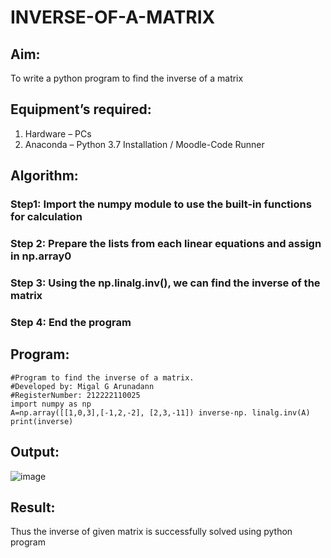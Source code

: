 # INVERSE-OF-A-MATRIX
## Aim:
To write a python program to find the inverse of a matrix
## Equipment’s required:
1. 	Hardware – PCs
2. 	Anaconda – Python 3.7 Installation / Moodle-Code Runner
## Algorithm:
### Step1: Import the numpy module to use the built-in functions for calculation

### Step 2: Prepare the lists from each linear equations and assign in np.array0

### Step 3: Using the np.linalg.inv(), we can find the inverse of the matrix

### Step 4: End the program

## Program:
```
#Program to find the inverse of a matrix.
#Developed by: Migal G Arunadann
#RegisterNumber: 212222110025
import numpy as np
A=np.array([[1,0,3],[-1,2,-2], [2,3,-11]) inverse-np. linalg.inv(A) print(inverse)
```
## Output:

![image](https://github.com/Migaleyy/INVERSE-OF-A-MATRIX/assets/118262199/1d0a558a-83d9-4fd6-9f4c-774345aa6ea9)

## Result:
Thus the inverse of given matrix is successfully solved using python program

